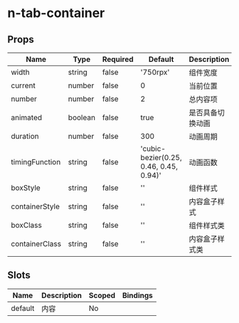 # n-tab-container

## Props
| Name | Type | Required | Default | Description | Choices |
| --- | --- | --- | --- | --- | --- |
| width | string | false | '750rpx' | 组件宽度 |  | 
| current | number | false | 0 | 当前位置 |  | 
| number | number | false | 2 | 总内容项 |  | 
| animated | boolean | false | true | 是否具备切换动画 | true, false | 
| duration | number | false | 300 | 动画周期 |  | 
| timingFunction | string | false | 'cubic-bezier(0.25, 0.46, 0.45, 0.94)' | 动画函数 |  | 
| boxStyle | string | false | '' | 组件样式 |  | 
| containerStyle | string | false | '' | 内容盒子样式 |  | 
| boxClass | string | false | '' | 组件样式类 |  | 
| containerClass | string | false | '' | 内容盒子样式类 |  | 

## Slots
| Name | Description | Scoped | Bindings |
| --- | --- | --- | --- |
| default | 内容 | No |  |

